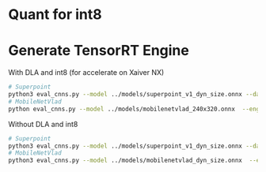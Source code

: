 # Quant for int8

# Generate TensorRT Engine
With DLA and int8 (for accelerate on Xaiver NX)
```bash
# Superpoint
python3 eval_cnns.py --model ../models/superpoint_v1_dyn_size.onnx --data-bchw --engine-cache ../models --width 400 --height 200 --enable-dla --enable-int8 --calib-table --enable-fp16 --enable-tensorrt ../models/superpoint_calibration.flatbuffers #We use 400x200 on the Jetson Nx
# MobileNetVlad
python eval_cnns.py --model ../models/mobilenetvlad_240x320.onnx  --engine-cache ../models  --width 400 --height 200  --enable-dla --enable-int8
```

Without DLA and int8
```bash
# Superpoint
python3 eval_cnns.py --model ../models/superpoint_v1_dyn_size.onnx --data-bchw --engine-cache ../models --width 400 --height 200 #We use 400x200 on the Jetson Nx
# MobileNetVlad
python3 eval_cnns.py --model ../models/mobilenetvlad_dyn_size.onnx  --engine-cache ../models  --width 400 --height 200
```
